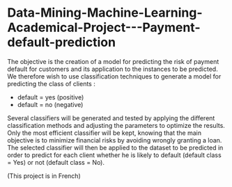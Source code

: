 # Data-Mining-Machine-Learning-Academical-Project---Payment-default-prediction
The objective is the creation of a model for predicting the risk of payment default for customers and its application to the instances to be predicted. We therefore wish to use classification techniques to generate a model for predicting the class of clients :

- default = yes (positive)
- default = no (negative)

Several classifiers will be generated and tested by applying the different classification methods and adjusting the parameters to optimize the results. Only the most efficient classifier will be kept, knowing that the main objective is to minimize financial risks by avoiding wrongly granting a loan.
The selected classifier will then be applied to the dataset to be predicted in order to predict for each client whether he is likely to default (default class = Yes) or not (default class = No).

(This project is in French)
